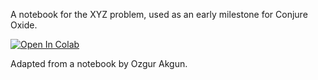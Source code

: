 A notebook for the XYZ problem, used as an early milestone for Conjure Oxide.

[![Open In Colab](https://colab.research.google.com/assets/colab-badge.svg)](https://colab.research.google.com/github/niklasdewally/conjure-bits/blob/main/xyz-notebook/The_XYZ_problem.ipynb)


Adapted from a notebook by Ozgur Akgun.
